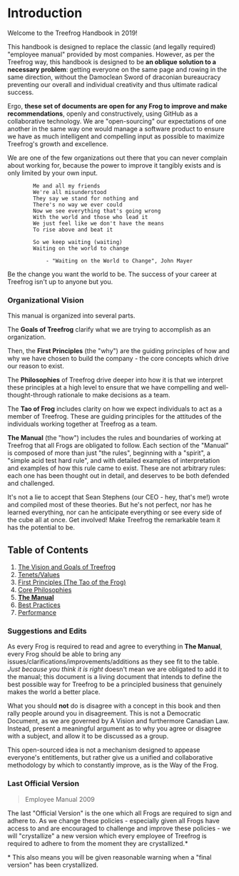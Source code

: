 # Introduction

Welcome to the Treefrog Handbook in 2019!

This handbook is designed to replace the classic (and legally required) "employee manual" provided by most companies. However, as per the Treefrog way, this handbook is designed to be **an oblique solution to a necessary problem**: getting everyone on the same page and rowing in the same direction, without the Damoclean Sword of draconian bureaucracy preventing our overall and individual creativity and thus ultimate radical success.

Ergo, **these set of documents are open for any Frog to improve and make recommendations**, openly and constructively, using GitHub as a collaborative technology. We are "open-sourcing" our expectations of one another in the same way one would manage a software product to ensure we have as much intelligent and compelling input as possible to maximize Treefrog's growth and excellence.

We are one of the few organizations out there that you can never complain about working for, because the power to improve it tangibly exists and is only limited by your own input.

```
		Me and all my friends
		We're all misunderstood
		They say we stand for nothing and
		There's no way we ever could
		Now we see everything that's going wrong
		With the world and those who lead it
		We just feel like we don't have the means
		To rise above and beat it

		So we keep waiting (waiting)
		Waiting on the world to change

			- "Waiting on the World to Change", John Mayer
```

Be the change you want the world to be. The success of your career at Treefrog isn't up to anyone but you.

### Organizational Vision

This manual is organized into several parts.

The **Goals of Treefrog** clarify what we are trying to accomplish as an organization.

Then, the **First Principles** (the "why") are the guiding principles of how and why we have chosen to build the company - the core concepts which drive our reason to exist.

The **Philosophies** of Treefrog drive deeper into how it is that we interpret these principles at a high level to ensure that we have compelling and well-thought-through rationale to make decisions as a team.

The **Tao of Frog** includes clarity on how we expect individuals to act as a member of Treefrog. These are guiding principles for the attitudes of the individuals working together at Treefrog as a team.

**The Manual** (the "how") includes the rules and boundaries of working at Treefrog that all Frogs are obligated to follow. Each section of the "Manual" is composed of more than just "the rules", beginning with a "spirit", a "simple acid test hard rule", and with detailed examples of interpretation and examples of how this rule came to exist. These are not arbitrary rules: each one has been thought out in detail, and deserves to be both defended and challenged.

It's not a lie to accept that Sean Stephens (our CEO - hey, that's me!) wrote and compiled most of these theories. But he's not perfect, nor has he learned everything, nor can he anticipate everything or see every side of the cube all at once. Get involved! Make Treefrog the remarkable team it has the potential to be.

## Table of Contents

1. [The Vision and Goals of Treefrog](Goals/ReadMe.md)
3. [Tenets/Values](Tenets/ReadMe.md)
2. [First Principles (The Tao of the Frog)](FirstPrinciples/ReadMe.md)
4. [Core Philosophies](Philosophies/ReadMe.md)
6. **[The Manual](Manual/ReadMe.md)**
7. [Best Practices](BestPractices/ReadMe.md)
7. [Performance](Performance/ReadMe.md)

### Suggestions and Edits

As every Frog is required to read and agree to everything in **The Manual**, every Frog should be able to bring any issues/clarifications/improvements/additions as they see fit to the table. *Just because you think it is right* doesn't mean we are obligated to add it to the manual; this document is a living document that intends to define the best possible way for Treefrog to be a principled business that genuinely makes the world a better place.

What you should **not** do is disagree with a concept in this book and then rally people around you in disagreement. This is not a Democratic Document, as we are governed by A Vision and furthermore Canadian Law. Instead, present a meaningful argument as to why you agree or disagree with a subject, and allow it to be discussed as a group.

This open-sourced idea is not a mechanism designed to appease everyone's entitlements, but rather give us a unified and collaborative methodology by which to constantly improve, as is the Way of the Frog.

### Last Official Version

> Employee Manual 2009

The last "Official Version" is the one which all Frogs are required to sign and adhere to. As we change these policies - especially given all Frogs have access to and are encouraged to challenge and improve these policies - we will "crystallize" a new version which every employee of Treefrog is required to adhere to from the moment they are crystallized.\*

\* This also means you will be given reasonable warning when a "final version" has been crystallized.
